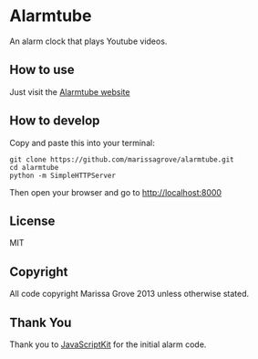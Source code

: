 Alarmtube
=========

An alarm clock that plays Youtube videos.

How to use
----------
Just visit the [Alarmtube website](http://alarmtube.marissagrove.com/)

How to develop
--------------
Copy and paste this into your terminal:

    git clone https://github.com/marissagrove/alarmtube.git
	cd alarmtube
	python -m SimpleHTTPServer

Then open your browser and go to [http://localhost:8000](http://localhost:8000)

License
-------
MIT

Copyright
---------
All code copyright Marissa Grove 2013 unless otherwise stated.

Thank You
---------
Thank you to [JavaScriptKit](http://www.javascriptkit.com/script/script2/alarm.shtml) for the initial alarm code.
